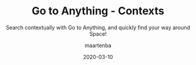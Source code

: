 ---
type: tip
date: 2020-03-10
title: Go to Anything - Contexts
topics: [teams, work, chats, packages, personal, projects, code]
author: maartenba
subtitle: Search contextually with Go to Anything, and quickly find your way around Space!
thumbnail: ./thumbnail.png
cardThumbnail: ./card.png
shortVideo:
  poster: ./preview.png
  url: https://youtu.be/5vpCOBa5SPo
leadin: |
    **Tell Space what you are after!**
    
    Go to Anything (<kbd>Ctrl+K</kbd> / <kbd>Cmd+K</kbd> on macOS) lets us find and navigate to everything. We can provide it with context...
    
    Want to search for a team? Append "team". A chat, perhaps? Append "chat". Looking for a project? Append "project".
    
    Press <kbd>tab</kbd> and search within the previous result. Within a project context, we can search for issues, checklists, code reviews and repositories. In a repository, we can search for files.

    [More Go to Anything tips...](/space/guide/tips/go-to-anything-tips)
    
---
